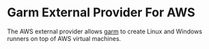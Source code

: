 # Garm External Provider For AWS

The AWS external provider allows [garm](https://github.com/cloudbase/garm) to create Linux and Windows runners on top of AWS virtual machines.
